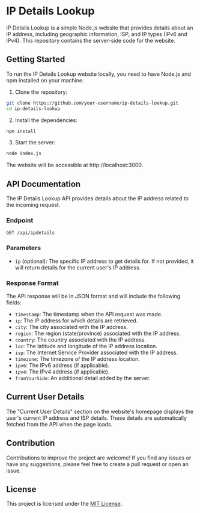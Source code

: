 # IP Details Lookup

IP Details Lookup is a simple Node.js website that provides details about an IP address, including geographic information, ISP, and IP types (IPv6 and IPv4). This repository contains the server-side code for the website.

## Getting Started

To run the IP Details Lookup website locally, you need to have Node.js and npm installed on your machine.

1. Clone the repository:

```bash
git clone https://github.com/your-username/ip-details-lookup.git
cd ip-details-lookup
```

2. Install the dependencies:

```bash
npm install
```

3. Start the server:

```bash
node index.js
```

The website will be accessible at http://localhost:3000.

## API Documentation

The IP Details Lookup API provides details about the IP address related to the incoming request.

### Endpoint

```
GET /api/ipdetails
```

### Parameters

- `ip` (optional): The specific IP address to get details for. If not provided, it will return details for the current user's IP address.

### Response Format

The API response will be in JSON format and will include the following fields:

- `timestamp`: The timestamp when the API request was made.
- `ip`: The IP address for which details are retrieved.
- `city`: The city associated with the IP address.
- `region`: The region (state/province) associated with the IP address.
- `country`: The country associated with the IP address.
- `loc`: The latitude and longitude of the IP address location.
- `isp`: The Internet Service Provider associated with the IP address.
- `timezone`: The timezone of the IP address location.
- `ipv6`: The IPv6 address (if applicable).
- `ipv4`: The IPv4 address (if applicable).
- `fromYourSide`: An additional detail added by the server.

## Current User Details

The "Current User Details" section on the website's homepage displays the user's current IP address and ISP details. These details are automatically fetched from the API when the page loads.

## Contribution

Contributions to improve the project are welcome! If you find any issues or have any suggestions, please feel free to create a pull request or open an issue.

## License

This project is licensed under the [MIT License](LICENSE).